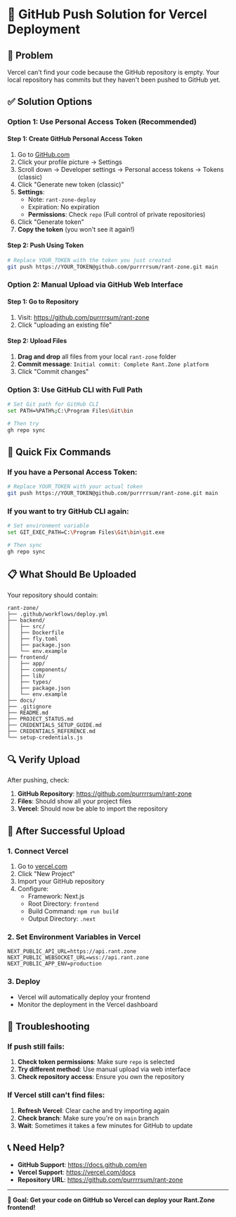 # 🔧 GitHub Push Solution for Vercel Deployment

## 🚨 Problem
Vercel can't find your code because the GitHub repository is empty. Your local repository has commits but they haven't been pushed to GitHub yet.

## ✅ Solution Options

### Option 1: Use Personal Access Token (Recommended)

#### Step 1: Create GitHub Personal Access Token
1. Go to [GitHub.com](https://github.com)
2. Click your profile picture → Settings
3. Scroll down → Developer settings → Personal access tokens → Tokens (classic)
4. Click "Generate new token (classic)"
5. **Settings**:
   - Note: `rant-zone-deploy`
   - Expiration: No expiration
   - **Permissions**: Check `repo` (Full control of private repositories)
6. Click "Generate token"
7. **Copy the token** (you won't see it again!)

#### Step 2: Push Using Token
```bash
# Replace YOUR_TOKEN with the token you just created
git push https://YOUR_TOKEN@github.com/purrrrsum/rant-zone.git main
```

### Option 2: Manual Upload via GitHub Web Interface

#### Step 1: Go to Repository
1. Visit: https://github.com/purrrrsum/rant-zone
2. Click "uploading an existing file"

#### Step 2: Upload Files
1. **Drag and drop** all files from your local `rant-zone` folder
2. **Commit message**: `Initial commit: Complete Rant.Zone platform`
3. Click "Commit changes"

### Option 3: Use GitHub CLI with Full Path

```bash
# Set Git path for GitHub CLI
set PATH=%PATH%;C:\Program Files\Git\bin

# Then try
gh repo sync
```

## 🎯 Quick Fix Commands

### If you have a Personal Access Token:
```bash
# Replace YOUR_TOKEN with your actual token
git push https://YOUR_TOKEN@github.com/purrrrsum/rant-zone.git main
```

### If you want to try GitHub CLI again:
```bash
# Set environment variable
set GIT_EXEC_PATH=C:\Program Files\Git\bin\git.exe

# Then sync
gh repo sync
```

## 📋 What Should Be Uploaded

Your repository should contain:
```
rant-zone/
├── .github/workflows/deploy.yml
├── backend/
│   ├── src/
│   ├── Dockerfile
│   ├── fly.toml
│   ├── package.json
│   └── env.example
├── frontend/
│   ├── app/
│   ├── components/
│   ├── lib/
│   ├── types/
│   ├── package.json
│   └── env.example
├── docs/
├── .gitignore
├── README.md
├── PROJECT_STATUS.md
├── CREDENTIALS_SETUP_GUIDE.md
├── CREDENTIALS_REFERENCE.md
└── setup-credentials.js
```

## 🔍 Verify Upload

After pushing, check:
1. **GitHub Repository**: https://github.com/purrrrsum/rant-zone
2. **Files**: Should show all your project files
3. **Vercel**: Should now be able to import the repository

## 🚀 After Successful Upload

### 1. Connect Vercel
1. Go to [vercel.com](https://vercel.com)
2. Click "New Project"
3. Import your GitHub repository
4. Configure:
   - Framework: Next.js
   - Root Directory: `frontend`
   - Build Command: `npm run build`
   - Output Directory: `.next`

### 2. Set Environment Variables in Vercel
```
NEXT_PUBLIC_API_URL=https://api.rant.zone
NEXT_PUBLIC_WEBSOCKET_URL=wss://api.rant.zone
NEXT_PUBLIC_APP_ENV=production
```

### 3. Deploy
- Vercel will automatically deploy your frontend
- Monitor the deployment in the Vercel dashboard

## 🔧 Troubleshooting

### If push still fails:
1. **Check token permissions**: Make sure `repo` is selected
2. **Try different method**: Use manual upload via web interface
3. **Check repository access**: Ensure you own the repository

### If Vercel still can't find files:
1. **Refresh Vercel**: Clear cache and try importing again
2. **Check branch**: Make sure you're on `main` branch
3. **Wait**: Sometimes it takes a few minutes for GitHub to update

## 📞 Need Help?

- **GitHub Support**: https://docs.github.com/en
- **Vercel Support**: https://vercel.com/docs
- **Repository URL**: https://github.com/purrrrsum/rant-zone

---

**🎯 Goal: Get your code on GitHub so Vercel can deploy your Rant.Zone frontend!** 